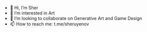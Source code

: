 - 👋 Hi, I’m Sher
- 👀 I’m interested in Art
- 💞️ I’m looking to collaborate on Generative Art and Game Design
- 📫 How to reach me: t.me/sheruyenov

<!---
sheruyen/sheruyen is a ✨ special ✨ repository because its `README.md` (this file) appears on your GitHub profile.
You can click the Preview link to take a look at your changes.
--->
